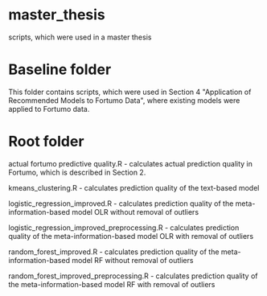# master_thesis
scripts, which were used in a master thesis

# Baseline folder
This folder contains scripts, which were used in Section 4 "Application of Recommended Models to Fortumo Data", where existing models were applied to Fortumo data.

# Root folder

actual fortumo predictive quality.R -  calculates actual prediction quality in Fortumo, which is described in Section 2.

kmeans_clustering.R - calculates prediction quality of the text-based model

logistic_regression_improved.R - calculates prediction quality of the meta-information-based model OLR without removal of outliers

logistic_regression_improved_preprocessing.R - calculates prediction quality of the meta-information-based model OLR with removal of outliers

random_forest_improved.R - calculates prediction quality of the meta-information-based model RF without removal of outliers

random_forest_improved_preprocessing.R - calculates prediction quality of the meta-information-based model RF with removal of outliers